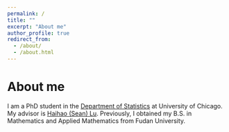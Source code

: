 ```yaml
---
permalink: /
title: ""
excerpt: "About me"
author_profile: true
redirect_from: 
  - /about/
  - /about.html
---
```


About me
====
I am a PhD student in the [Department of Statistics](https://stat.uchicago.edu/) at University of Chicago. My advisor is [Haihao (Sean) Lu](https://faculty.chicagobooth.edu/haihao-lu). Previously, I obtained my B.S. in Mathematics and Applied Mathematics from Fudan University. 


 

